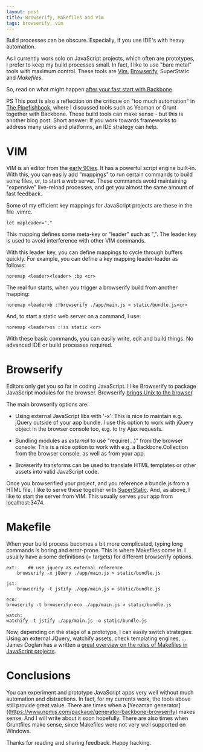 ```yaml
---
layout: post
title: Browserify, Makefiles and Vim
tags: browserify, vim
---
```

Build processes can be obscure. Especially, if you use IDE's with heavy automation.

As I currently work solo on JavaScript projects, which often are prototypes, I prefer to keep my build processes small. In fact, I like to use "bare metal" tools with maximum control. These tools are [Vim](http://www.vim.org/download.php), [Browserify](http://browserify.org/), SuperStatic and *Makefiles*.

So, read on what might happen [after your fast start with Backbone](http://thinkingonthinking.com/fast-start-with-backbonejs/).

PS This post is also a reflection on the critique on "too much automation" in [The Pipefishbook](http://pipefishbook.com), where I discussed tools such as Yeoman or Grunt together with Backbone. These build tools can make sense - but this is another blog post. Short answer: If you work towards frameworks to address many users and platforms, an IDE strategy can help.

# VIM

VIM is an editor from the [early 90ies](http://www.binpress.com/blog/2014/11/19/vim-creator-bram-moolenaar-interview/). It has a powerful script engine built-in. With this, you can easily add "mappings" to run certain commands to build some files, or, to start a web server. These commands avoid maintaining "expensive" live-reload processes, and get you almost the same amount of fast feedback.

Some of my efficient key mappings for JavaScript projects are these in the file .vimrc.

    let mapleader=","

This mapping defines some meta-key or "leader" such as ",". The leader key is used to avoid interference with other VIM commands.

With this leader key, you can define mappings to cycle through buffers quickly. For example, you can define a key mapping leader-leader as follows:

    noremap <leader><leader> :bp <cr>

The real fun starts, when you trigger a browserify build from another mapping:

    noremap <leader>b :!browserify ./app/main.js > static/bundle.js<cr>

And, to start a static web server on a command, I use:

    noremap <leader>ss :!ss static <cr>

With these basic commands, you can easily write, edit and build things. No advanced IDE or build processes required.

# Browserify

Editors only get you so far in coding JavaScript. I like Browserify to package JavaScript modules for the browser. Browserify [brings Unix to the browser](http://thinkingonthinking.com/unix-in-the-browser/).

The main browserify options are:

* Using external JavaScript libs with '-x': This is nice to maintain e.g. jQuery outside of your app bundle. I use this option to work with jQuery object in the browser console too, e.g. to try Ajax requests.

* Bundling modules as *external* to use "require(...)" from the browser console: This is a nice option to work with e.g. a Backbone.Collection from the browser console, as well as from your app.

* Browserify transforms can be used to translate HTML templates or other assets into valid JavaScript code.

Once you browserified your project, and you reference a bundle.js from a HTML file, I like to serve these together with [SuperStatic](https://www.npmjs.com/package/superstatic). And, as above, I like to start the server from VIM. This usually serves your app from localhost:3474.

# Makefile

When your build process becomes a bit more complicated, typing long commands is boring and error-prone. This is where Makefiles come in. I usually have a some definitions (= targets) for different browserify options.

    ext:    ## use jquery as external reference
    	browserify -x jQuery ./app/main.js > static/bundle.js
  
    jst:
    	browserify -t jstify ./app/main.js > static/bundle.js
  
    eco:
  	browserify -t browserify-eco ./app/main.js > static/bundle.js
  
    watch:
  	watchify -t jstify ./app/main.js -o static/bundle.js
  
Now, depending on the stage of a prototype, I can easily switch strategies: Using an external JQuery, watchify assets, check templating engines, ...
James Coglan has a written a [great overview on the roles of Makefiles in JavaScript projects](https://blog.jcoglan.com/2014/02/05/building-javascript-projects-with-make/).

# Conclusions

You can experiment and prototype JavaScript apps very well without much automation and distractions. In fact, for my currents work, the tools above still provide great value. There are times when a [Yeoaman generator]((https://www.npmjs.com/package/generator-backbone-browserify) makes sense. And I will write about it soon hopefully. There are also times when Gruntfiles make sense, since Makefiles were not very well supported on Windows.

Thanks for reading and sharing feedback. Happy hacking.
